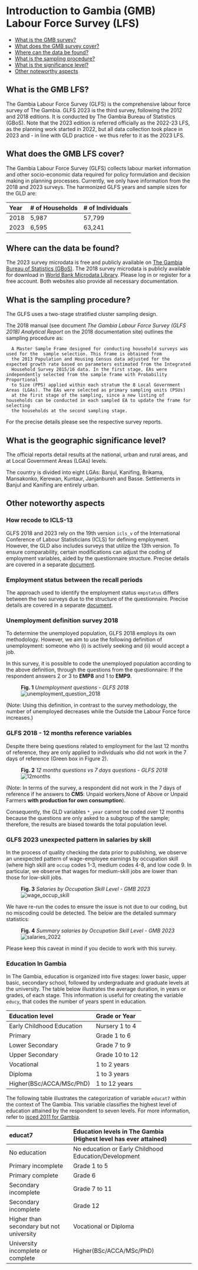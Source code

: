 # Introduction to Gambia (GMB) Labour Force Survey (LFS)

-   [What is the GMB survey?](#what-is-the-gmb-lfs)
-   [What does the GMB survey cover?](#what-does-the-gmb-lfs)
-   [Where can the data be found?](#where-can-the-data-be-found)
-   [What is the sampling procedure?](#what-is-the-sampling-procedure)
-   [What is the significance level?](#what-is-the-geographic-significance-level)
-   [Other noteworthy aspects](#other-noteworthy-aspects)

## What is the GMB LFS?

The Gambia Labour Force Survey (GLFS) is the comprehensive labour force survey of The Gambia. GLFS 2023 is the third survey, following the 2012 and 2018 editions. It is conducted by The Gambia Bureau of Statistics (GBoS). Note that the 2023 edition is referred officially as the 2022-23 LFS, as the planning work started in 2022, but all data collection took place in 2023 and - in line with GLD practice - we thus refer to it as the 2023 LFS.

## What does the GMB LFS cover? 

The Gambia Labour Force Survey (GLFS) collects labour market information and other socio-economic data required for policy formulation and decision making in planning processes. Currently, we only have information from the 2018 and 2023 surveys. The harmonized GLFS years and sample sizes for the GLD are:


| Year | \# of Households | \# of Individuals |
|:-----|:-----------------|:------------------|
| 2018 | 5,987            | 57,799            |
| 2023 | 6,595            | 63,241            |

## Where can the data be found? 

The 2023 survey microdata is free and publicly available on  [The Gambia Bureau of Statistics (GBoS)](https://www.gbosdata.org/downloads/132-the-2022-23-glfs). The 2018 survey microdata is publicly available for download in [World Bank Microdata Library](https://microdata.worldbank.org/index.php/catalog/3584/get-microdata). Please log in or register for a free account. Both websites also provide all necessary documentation. 

## What is the sampling procedure?

The GLFS uses a two-stage stratified cluster sampling design.

The 2018 manual (see document *The Gambia Labour Force Survey
(GLFS 2018) Analytical Report* on the 2018 documentation site) outlines the sampling procedure as:


``` 
  A Master Sample Frame designed for conducting household surveys was used for the  sample selection. This frame is obtained from 
  the 2013 Population and Housing Census data adjusted for the expected growth rate based on parameters estimated from the Integrated 
  Household Survey 2015/16 data. In the first stage, EAs were independently selected from the sample frame with Probability Proportional 
  to Size (PPS) applied within each stratum the 8 Local Government Areas (LGAs). The EAs were selected as primary sampling units (PSUs) 
  at the first stage of the sampling, since a new listing of households can be conducted in each sampled EA to update the frame for selecting 
  the households at the second sampling stage.
```

For the precise details please see the respective survey reports.

## What is the geographic significance level? 

The official reports detail results at the national, urban and rural areas, and at Local Government Areas (LGAs) levels.

The country is divided into eight LGAs: Banjul, Kanifing, Brikama, Mansakonko, Kerewan, Kuntaur, Janjanbureh and Basse. Settlements in Banjul and Kanifing are entirely urban.

## Other noteworthy aspects

### How recode to ICLS-13

GLFS 2018 and 2023 rely on the 19th version ```icls_v``` of the International Conference of Labour Statisticians (ICLS) for defining employment. However, the GLD also includes surveys that utilize the 13th version. To ensure comparability, certain modifications can adjust the coding of employment variables, aided by the questionnaire structure. Precise details are covered in a separate [document](icls19to13.md).

### Employment status between the recall periods

The approach used to identify the employment status ```empstatus```  differs between the two surveys due to the structure of the questionnaire. Precise details are covered in a separate [document](empstatus.md).

### Unemployment definition survey 2018

To determine the unemployed population, GLFS 2018 employs its own methodology. However, we aim to use the following definition of unemployment: someone who (i) is actively seeking and (ii) would accept a job.

In this survey, it is possible to code the unemployed population according to the above definition, through the questions from the questionnaire: If the respondent answers 2 or 3 to **EMP8** and 1 to **EMP9**.

<figure>
  <figcaption><b>Fig. 1</b><i> Unemployment questions - GLFS 2018 </i></figcaption>
  <img src= utilities/unemployed_questions_2018.PNG alt=unemployment_question_2018>
  
</figure>

(Note: Using this definition, in contrast to the survey methodology, the number of unemployed decreases while the Outside the Labour Force force increases.)


### GLFS 2018 - 12 months reference variables

Despite there being questions related to employment for the last 12 months of reference, they are only applied to individuals who did not work in the 7 days of reference (Green box in Figure 2). 

<figure>
  <figcaption><b>Fig. 2</b><i> 12 months questions vs 7 days questions - GLFS 2018 </i></figcaption>
  <img src= utilities/12months_2018.PNG alt=12months>
  
</figure>


(Note: In terms of the survey, a respondent did not work in the 7 days of reference if he answers to **CM5**: Unpaid workers,None of Above or Unpaid Farmers **with production for own consumption**).

Consequently, the GLD variables ```*_year``` cannot be coded over 12 months because the questions are only asked to a subgroup of the sample; therefore, the results are biased towards the total population level.

### GLFS 2023 unexpected pattern in salaries by skill

In the process of quality checking the data prior to publishing, we observe an unexpected pattern of wage-employee earnings by occupation skill (where high skill are `occup` codes 1-3, medium codes 4-8, and low code 9. In particular, we observe that wages for medium-skill jobs are lower than those for low-skill jobs.

<figure>
  <figcaption><b>Fig. 3</b><i> Salaries by Occupation Skill Level - GMB 2023 </i></figcaption>
  <img src= utilities/wage_occup_skill_2022.PNG alt=wage_occup_skill>
  
</figure>

We have re-run the codes to ensure the issue is not due to our coding, but no miscoding could be detected. The below are the detailed summary statistics:

<figure>
  <figcaption><b>Fig. 4</b><i> Summary salaries by Occupation Skill Level  - GMB 2023 </i></figcaption>
  <img src= utilities/salaries_2022.PNG alt=salaries_2022>
  
</figure>

Please keep this caveat  in mind if you decide to work with this survey.

### Education In Gambia

In The Gambia, education is organized into five stages: lower basic, upper basic, secondary school, followed by undergraduate and graduate levels at the university. The table below illustrates the average duration, in years or grades, of each stage. This information is useful for creating the variable ``` educy ```, that codes the number of years spent in education.

| Education level           | Grade or Year    |
|:--------------------------|:-----------------|
| Early Childhood Education | Nursery 1 to 4   |
| Primary                   | Grade 1 to 6     |
| Lower Secondary           | Grade 7 to 9     |
| Upper Secondary           | Grade 10 to 12   |
| Vocational                | 1 to 2 years     |
| Diploma                   | 1 to 3 years     |
| Higher(BSc/ACCA/MSc/PhD)  | 1 to 12 years    |

The following table illustrates the categorization of variable ``` educat7 ``` within the context of The Gambia. This variable classifies the highest level of education attained by the respondent to seven levels. For more information, refer to [isced 2011 for Gambia](https://uis.unesco.org/sites/default/files/documents/isced_2011_mapping_en_gambia_0.xlsx).

| educat7                                       | Education levels in The Gambia (Highest level has ever attained)    |
|:----------------------------------------------|:--------------------------------------------------------------------|
| No education                                  | No education or Early Childhood Education/Development               |
| Primary incomplete                            | Grade 1 to 5                                                        |
| Primary complete                              | Grade 6                                                             |
| Secondary incomplete                          | Grade 7 to 11                                                       |
| Secondary incomplete                          | Grade 12                                                            |
| Higher than secondary but not university      | Vocational or Diploma                                               |
| University incomplete or complete             | Higher(BSc/ACCA/MSc/PhD)                                             |